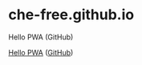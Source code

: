 # che-free.github.io

Hello PWA (GitHub)

[Hello PWA](http://che-free.github.io/hello-pwa) ([GitHub](https://github.com/che-free/hello-pwa))


<!--stackedit_data:
eyJoaXN0b3J5IjpbMTc1NDI1MTU4MF19
-->